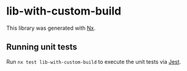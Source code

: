 # lib-with-custom-build

This library was generated with [Nx](https://nx.dev).

## Running unit tests

Run `nx test lib-with-custom-build` to execute the unit tests via [Jest](https://jestjs.io).
